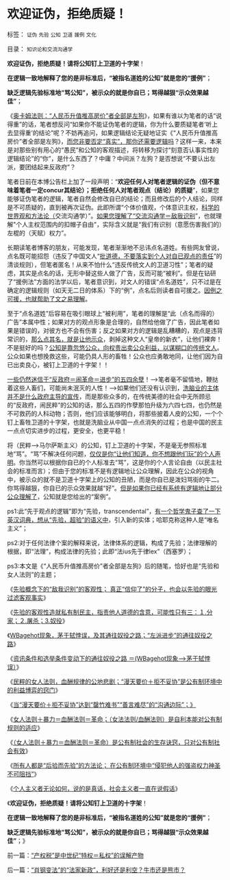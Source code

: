 # 欢迎证伪，拒绝质疑！

标签： `证伪` `先验` `公知` `卫道` `援例` `文化` 

目录： `知识论和交流沟通学`

**欢迎证伪，拒绝质疑！请将公知钉上卫道的十字架**！

**在逻辑一致地解释了您的是非标准后，“被指名道姓的公知”就是您的“援例”**；

**缺乏逻辑先验标准地“骂公知”，被示众的就是你自已；骂得越狠“示众效果越佳”**；

《[奥卡姆法则：“人民币升值推高房价”者全部是左狗](../../../2013/12/10/“人民币升值推高房价”者，全部是左狗！.md)》，如果有谁以为笔者的话“说得重”的话，笔者想反问“如果你不能证伪笔者的逻辑，你为什么要质疑笔者‘听上去显得重’的结论”呢？不妨再追问，如果逻辑结论无疑地证实《“人民币升值推高房价”者全部是左狗》，[而您非要否定“真实”，那你还需要逻辑吗](../../../2011/1/22/非黑即白的科学和中庸的意识形态.md)？这样一来，本来是对那些别有用心的“愚民”和公知的客观描述，将转移为探讨“刻意否认事实性的逻辑结论”的“你”，是什么东西了？中庸？中间派？左狗？是否想说“不要认出左派，要团结起来反政府”？

笔者日前在本博公告栏上加了一段声明：“**欢迎任何人对笔者逻辑的证伪（但不意味着笔者一定concur其结论）；拒绝任何人对笔者观点（结论）的质疑**”，如果您能够证伪笔者的逻辑，笔者自然会修改自已的结论；而且修改后的个人结论，同样是不可质疑的，直到被再次证伪。此即所谓“个体价值观，个体意识主权，[科学的世界观和方法论（](../../../2013/11/10/理解先验的概念，才能理解科学的世界观和沟通的方法论；.md)交流沟通学）”。[如果您理解了“交流沟通学＝敌我识别](../../../2011/3/6/利益沟通＝敌我识别.md)”，也就理解"个人主权范围内的扣帽子自由"，实际含义就是“我们有识别（意愿伤害我们的）左棍的（天赋）权力”。

长期读笔者博客的朋友，可能发现，笔者渐渐地不忌讳点名道姓。有些网友曾说，点名既可能招怨（违反了中国文人“[批道德，不要落实到个人对自已观点的责任](../../../2011/1/22/传统知识分子对自已观点概不负责.md)”的清谈规则），但笔者匿名！从来不怕什么“违反传统文人的卫道习性”；笔者的疑虑，其实是点名的话，无形中替这些人做了广告，反而可能“被利”。但是在钻研了“援例法”方面的法学以后，笔者意识到，对文人的错误“点名道姓”，只不过是在确定的逻辑规则（如天无二日的体系）下的“例”，点名后则读者自可援之。[因例之可援，也就帮助了文之易理解](../../../2012/4/2/罗马法中的东方特色和现代援例法.md)。

至于“点名道姓”后容易在吸引眼球上“被利用”，笔者的理解是“此（点名而得的）广告”本属中性；如果对方的观点形象是合理的，自然给他做了广告，因此笔者如果是错误的，对彼方也不会有伤害；反之如果对方的逻辑是乱糟糟的，观点是违背常识的，[那么点其名，就是让他示众](../../../2013/11/27/耐心解读常识，识别愚民，公知，民粹，敌我.md)，剥掉这种文人“皇帝的新衣”，让他们裸奔！不是挺好的吗？[公知是靠忽悠公众，向权贵出卖公众利益，以谋糊口的传统文人](../../../2009/10/21/人，鬼.md)。公众如果也想挽救这些，可能仍具人形的畜牲！公众也应勇敢地同，让他们因为自已出卖良心，被钉上卫道的十字架！！

[一些仍然迷信于“反政府＝闹革命＝进步”的五四余孽](../../../2013/10/29/观察舆论导向的新气象，民粹本来不分体制内外.md)！——>笔者毫不留情地，鞭挞着这些人畜们，可能尚未泯灭的人性！——>如果他们还没有认识到，[洗脑业的主体并不是什么政府主导的宣传](../../../2012/5/6/洗脑业的主流是公害知识分子.md)，而是那些众多的，在传统美德的社会中无所顾忌的“反政府，闹民粹”的公知的话，那么五四的作孽那怕升级为六四七四，也仍然是不可救药的人科动物；否则，他们应该能够明白，将那些披着人皮的公知，一个个钉上畜牲卫道的十字架，也就是洗脑业从中国一点点消失的过程；也是中国的民主一点点切实进步的过程，更安全，也更平稳！

将（民粹——>马尔萨斯主义）的公知，钉上卫道的十字架，不是毫无参照标准地“骂”。“骂”不解决任何问题，[仅仅是你“让他们知道，你不想跟他们玩”的个人声明](../../../2009/6/10/骂行为，“不跟你玩”的成人版.md)。你当然可以根据你自已的个人标准去“骂”，这是你的个人言论自由（以民主社会的标准而言）；但由于您的标准不是有逻辑地让公众理解，因此在公众的视角中，被示众的就不是卫道十字架上的公知的丑陋，而是你自已是泼妇骂街的牛二。你骂得越狠，你自已的示众效果就越“好”。[但是如果你已经有系统有逻辑地让部分公众理解了](../../../2013/11/10/理解先验的概念，才能理解科学的世界观和沟通的方法论；.md)，公知就是您给出的“案例”。

ps1:此“先于观点的逻辑”即为“先验，transcendental”，[有一个哲学鬼子查了一下英汉词典，想从“先验，超验”的语义中](../../../2010/6/20/波普尔法则先验（transcendental）有歧义.md)，引入新的实体；哈耶克称这种人是“唯名主义”；

ps2:对于任何法律个案的解释来说，法律体系的逻辑，构成了先验；法律理解的根据，即“法理”，构成法律的先验；此即“法ius先于律lex”（西塞罗）；

ps3:本文是《“人民币升值推高房价”者全部是左狗》后的随笔，恰好也是“先验和女人法则”的主题；

《[先验概念下的“敌我识别”的客观性；
真正“信仰了”的分子，也会以先验的眼光过滤客观事实](../../../2013/11/12/先验概念下的“敌我识别”的客观性，自由人怎么办？.md)》

《[先验的客观性造就私有制民主，指责他人道德的含意，可能性只有三：１.分家；２.屠杀；3.奴役](../../../2013/11/16/先验的客观性，令私有制民主成为进化论之最优化社会.md)》

《[WBagehot现象，茅于轼悖误，及其通往奴役之路；“左派进步”的通往奴役之路](../../../2013/11/18/WBagehot现象，茅于轼悖误，及其通往奴役之路.md)》

《[资讯条件和选举条件变动下的通往奴役之路
＝(WBagehot现象——>茅于轼悖误）](../../../2013/11/19/体制内外的民粹同声问“我的免费午餐在那里”.md)》

《[民粹的女人法则，血酬规律的公地悲剧；“漫天要价＋拒不妥协”是公有制环境中的利益博弈的窍门](../../../2013/11/20/女人法则的民粹血酬的“漫天要价＋拒不妥协”.md)》

《[当“漫天要价＋拒不妥协”达到“罄竹难书”“善言难尽”的“沟通边际”；》](../../../2013/11/21/当“漫天要价＋拒不妥协”达到“罄竹难书”“善言难尽”的“沟通边际”.md)

《[女人法则＋暴力＝血酬法则＝革命；（女法法则/血酬法则）是自利本能对公有制规则的适应](../../../2013/11/24/女人法则＋暴力＝血酬法则＝革命；传统文化阻截了中国的民主进程.md)》

《[（女人法则＋暴力＝血酬法则＝革命）是公有制社会的生存诀窍，只对公有制社会有效](../../../2013/12/3/民主社会，专门就是为了镇压（女人法则＋暴力＝血酬法则＝革命）.md)》

《[所有人都是“后验而先验”的方法论；
在公有制环境中“侵犯他人的强盗权力神圣不可阻挡”](../../../2013/12/6/所有人都是“先验而后验”的方法论，公有制的强盗神圣论.md)》

《[个人主义者无论如何，说的是真话，社会主义者一直在说假话](../../../2013/12/8/个人主义者无论如何，说的是真话，社会主义者一直在说假话；.md)》

《**欢迎证伪，拒绝质疑！请将公知钉上卫道的十字架**！

**在逻辑一致地解释了您的是非标准后，“被指名道姓的公知”就是您的“援例”**；

**缺乏逻辑先验标准地“骂公知”，被示众的就是你自已；骂得越狠“示众效果越佳”**；》

前一篇：[“产权税”是中世纪“特权＝私权”的误解产物](../../../2013/12/11/“产权税”是中世纪“特权＝私权”的误解产物.md)

后一篇：[“肖钢变法”的“法家新政”，利好还是利空？牛市还是熊市？](../../../2013/12/11/“肖钢变法”的“法家新政”，利好还是利空？牛市还是熊市？.md)